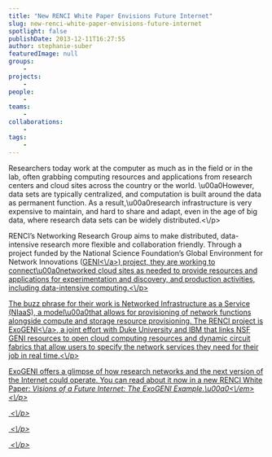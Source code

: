 ```yaml
---
title: "New RENCI White Paper Envisions Future Internet"
slug: new-renci-white-paper-envisions-future-internet
spotlight: false
publishDate: 2013-12-11T16:27:55
author: stephanie-suber
featuredImage: null
groups:
    - 
projects:
    - 
people:
    - 
teams: 
    - 
collaborations:
    - 
tags:
    - 
---
```

<p>Researchers today work at the computer as much as in the field or in the lab, often grabbing computing resources and applications from research centers and cloud sites across the country or the world. \u00a0However, data sets are typically centralized, and computation is built around the data as permanent function. As a result,\u00a0research infrastructure is very expensive to maintain, and hard to share and adapt, even in the age of big data, where research data sets can be widely distributed.<\/p>
<p>RENCI&#8217;s Networking Research Group aims to make distributed, data-intensive research more flexible and collaboration friendly. Through a project funded by the National Science Foundation&#8217;s Global Environment for Network Innovations (<a title="GENI" href="http:\/\/www.geni.net">GENI<\/a>) project, they are working to connect\u00a0networked cloud sites as needed to provide resources and applications for experimentation and discovery, and production activities, including data-intensive computing.<\/p>
<p>The buzz phrase for their work is Networked Infrastructure as a Service (NIaaS), a model\u00a0that allows for provisioning of network functions alongside compute and storage resource provisioning. The RENCI project is <a title="ExoGENI" href="http:\/\/www.exogeni.net">ExoGENI<\/a>, a joint effort with Duke University and IBM that links NSF GENI resources to open cloud computing resources and dynamic circuit fabrics that allow users to specify the network services they need for their job in real time.<\/p>
<p>ExoGENI offers a glimpse of how research networks and the next version of the Internet could operate. You can read about it now in a new RENCI White Paper: <em>Visions of a Future Internet: The ExoGENI Example.\u00a0<\/em><\/p>
<p>&nbsp;<\/p>
<p>&nbsp;<\/p>
<p>&nbsp;<\/p>
<!-- AddThis Advanced Settings generic via filter on the_content --><!-- AddThis Share Buttons generic via filter on the_content -->
